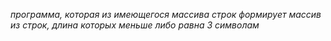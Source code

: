 *программа, которая из имеющегося массива строк формирует массив из строк, длина которых меньше либо равна 3 символам*
